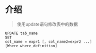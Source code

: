 # 介绍

> 使用update语句修改表中的数据

```mysql
UPDATE tab_name
SET
col_name = expr1 [, col_name2=expr2 ...]
[Where where_definition]
```

